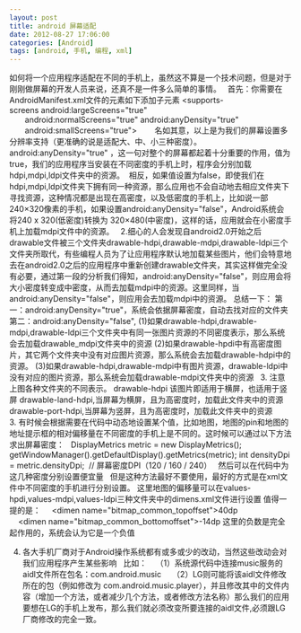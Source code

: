 ```yaml
---
layout: post
title: android 屏幕适配
date: 2012-08-27 17:06:00
categories: [Android]
tags: [android, 手机, 编程, xml]
---
```

如何将一个应用程序适配在不同的手机上，虽然这不算是一个技术问题，但是对于刚刚做屏幕的开发人员来说，还真不是一件多么简单的事情。
 
首先：你需要在AndroidManifest.xml文件的<manifest>元素如下添加子元素
<supports-screens android:largeScreens="true"
       android:normalScreens="true" android:anyDensity="true"
       android:smallScreens="true"></supports-screens>
 
     名如其意，以上是为我们的屏幕设置多分辨率支持（更准确的说是适配大、中、小三种密度）。android:anyDensity="true" ，这一句对整个的屏幕都起着十分重要的作用，值为true，我们的应用程序当安装在不同密度的手机上时，程序会分别加载hdpi,mdpi,ldpi文件夹中的资源。
 相反，如果值设置为false，即使我们在hdpi,mdpi,ldpi文件夹下拥有同一种资源，那么应用也不会自动地去相应文件夹下寻找资源，这种情况都是出现在高密度，以及低密度的手机上，比如说一部240×320像素的手机，如果设置android:anyDensity="false"，Android系统会将240
 x 320(低密度)转换为 320×480(中密度)，这样的话，应用就会在小密度手机上加载mdpi文件中的资源。
 
2.细心的人会发现自android2.0开始之后drawable文件被三个文件夹drawable-hdpi,drawable-mdpi,drawable-ldpi三个文件夹所取代，有些编程人员为了让应用程序默认地加载某些图片，他们会特意地去在android2.0之后的应用程序中重新创建drawable文件夹，其实这样做完全没有必要，通过第一段的分析我们得知，android:anyDensity="false"，则应用会将大小密度转变成中密度，从而去加载mdpi中的资源。这里同样，当android:anyDensity="false"，则应用会去加载mdpi中的资源。
总结一下：
第一：android:anyDensity="true"，系统会依据屏幕密度，自动去找对应的文件夹
第二：android:anyDensity="false",
(1)如果drawable-hdpi,drawable-mdpi,drawable-ldpi三个文件夹中有同一张图片资源的不同密度表示，那么系统会去加载drawable_mdpi文件夹中的资源
(2)如果drawable-hpdi中有高密度图片，其它两个文件夹中没有对应图片资源，那么系统会去加载drawable-hdpi中的资源。
(3)如果drawable-hdpi,drawable-mdpi中有图片资源，drawable-ldpi中没有对应的图片资源，那么系统会加载drawable-mdpi文件夹中的资源
 
3. 注意上图各种文件夹的不同表示。
drawable-hdpi 该图片即适用于横屏，也适用于竖屏
drawable-land-hdpi,当屏幕为横屏，且为高密度时，加载此文件夹中的资源
drawable-port-hdpi,当屏幕为竖屏，且为高密度时，加载此文件夹中的资源
 
3. 有时候会根据需要在代码中动态地设置某个值，比如地图，地图的pin和地图的地址提示框的相对偏移量在不同密度的手机上是不同的。这时候可以通过以下方法求出屏幕密度：
 
DisplayMetrics metric = new DisplayMetrics();
getWindowManager().getDefaultDisplay().getMetrics(metric);
int densityDpi = metric.densityDpi;  // 屏幕密度DPI（120
 / 160 / 240）
 
然后可以在代码中为这几种密度分别设置便宜量
 
但是这种方法最好不要使用，最好的方式是在xml文件中不同密度的手机进行分别设置。
这里地图的偏移量可以在values-hpdi,values-mdpi,values-ldpi三种文件夹中的dimens.xml文件进行设置
值得一提的是：
    <dimen name="bitmap_common_topoffset">40dp</dimen>
    <dimen name="bitmap_common_bottomoffset">-14dp</dimen>
这里的负数是完全起作用的，系统会认为它是一个负值


4. 各大手机厂商对于Android操作系统都有或多或少的改动，当然这些改动会对我们应用程序产生某些影响
  比如：
   （1）系统源代码中连接music服务的aidl文件所在包名：com.android.music 
   （2）LG则可能将该aidl文件修改所在的包（例如修改为
 com.android.music.player），并且修改其中的文件内容（增加一个方法，或者减少几个方法，或者修改方法名称）那么我们的应用要想在LG的手机上发布，那么我们就必须改变所要连接的aidl文件,必须跟LG厂商修改的完全一致。
